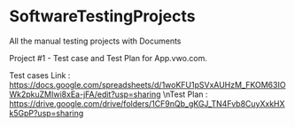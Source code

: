 # SoftwareTestingProjects
All the manual testing projects with Documents

Project #1 - Test case and Test Plan for App.vwo.com.

Test cases Link : https://docs.google.com/spreadsheets/d/1woKFU1pSVxAUHzM_FKOM63IOWk2pkuZMIwi8xEa-jFA/edit?usp=sharing
\nTest Plan : https://drive.google.com/drive/folders/1CF9nQb_gKGJ_TN4Fvb8CuyXxkHXk5GpP?usp=sharing
